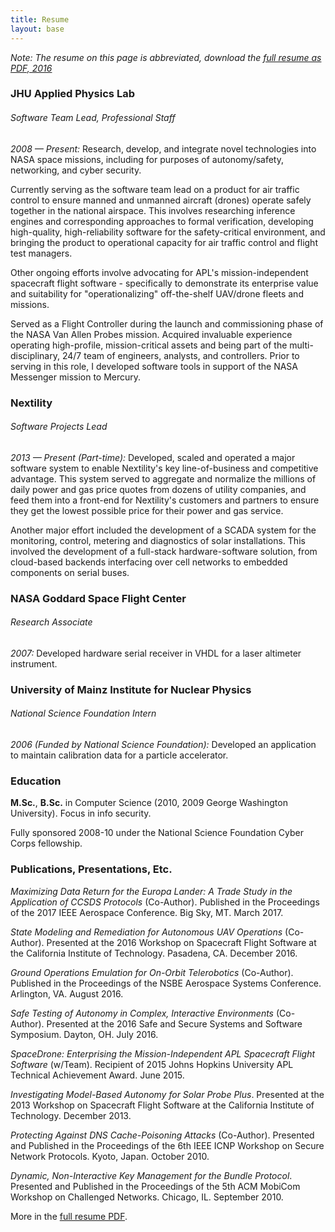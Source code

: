 ```yaml
---
title: Resume
layout: base
---
```


_Note:_ *The resume on this page is abbreviated, download the [full resume as PDF, 2016](/resources/vanbesien_resume_201604.pdf)*

### JHU Applied Physics Lab

###### Software Team Lead, Professional Staff

*2008 &mdash; Present:* Research, develop, and integrate novel technologies into NASA space missions, including for purposes of autonomy/safety, networking, and cyber security.

Currently serving as the software team lead on a product for air traffic control to ensure manned and unmanned aircraft (drones) operate safely together in the national airspace. This involves researching inference engines and corresponding approaches to formal verification, developing high-quality, high-reliability software for the safety-critical environment, and bringing the product to operational capacity for air traffic control and flight test managers.

Other ongoing efforts involve advocating for APL's mission-independent spacecraft flight software - specifically to demonstrate its enterprise value and suitability for "operationalizing" off-the-shelf UAV/drone fleets and missions.

Served as a Flight Controller during the launch and commissioning phase of the NASA Van Allen Probes mission. Acquired invaluable experience operating high-profile, mission-critical assets and being part of the multi-disciplinary, 24/7 team of engineers, analysts, and controllers. Prior to serving in this role, I developed software tools in support of the NASA Messenger mission to Mercury.


### Nextility

###### Software Projects Lead

*2013 &mdash; Present (Part-time):* Developed, scaled and operated a major software system to enable Nextility's key line-of-business and competitive advantage. This system served to aggregate and normalize the millions of daily power and gas price quotes from dozens of utility companies, and feed them into a front-end for Nextility's customers and partners to ensure they get the lowest possible price for their power and gas service.

Another major effort included the development of a SCADA system for the monitoring, control, metering and diagnostics of solar installations. This involved the development of a full-stack hardware-software solution, from cloud-based backends interfacing over cell networks to embedded components on serial buses.


### NASA Goddard Space Flight Center

###### Research Associate

*2007:* Developed hardware serial receiver in VHDL for a laser altimeter instrument.


### University of Mainz Institute for Nuclear Physics

###### National Science Foundation Intern

*2006 (Funded by National Science Foundation):* Developed an application to maintain calibration data for a particle accelerator.


### Education

**M.Sc.**, **B.Sc.** in Computer Science (2010, 2009 George Washington University). Focus in info security.

Fully sponsored 2008-10 under the National Science Foundation Cyber Corps fellowship.

### Publications, Presentations, Etc.

_Maximizing Data Return for the Europa Lander: A Trade Study in the Application of CCSDS Protocols_ (Co-Author). Published in the Proceedings of the 2017 IEEE Aerospace Conference. Big Sky, MT. March 2017.

_State Modeling and Remediation for Autonomous UAV Operations_ (Co-Author). Presented at the 2016 Workshop on Spacecraft Flight Software at the California Institute of Technology. Pasadena, CA. December 2016.

_Ground Operations Emulation for On-Orbit Telerobotics_ (Co-Author). Published in the Proceedings of the NSBE Aerospace Systems Conference. Arlington, VA. August 2016.

_Safe Testing of Autonomy in Complex, Interactive Environments_ (Co-Author). Presented at the 2016 Safe and Secure Systems and Software Symposium. Dayton, OH. July 2016.

_SpaceDrone: Enterprising the Mission-Independent APL Spacecraft Flight Software_ (w/Team). Recipient of 2015 Johns Hopkins University APL Technical Achievement Award. June 2015.

_Investigating Model-Based Autonomy for Solar Probe Plus_. Presented at the 2013 Workshop on Spacecraft Flight Software at the California Institute of Technology. December 2013.

_Protecting Against DNS Cache-Poisoning Attacks_ (Co-Author). Presented and Published in the Proceedings of the 6th IEEE ICNP Workshop on Secure Network Protocols. Kyoto, Japan. October 2010.

_Dynamic, Non-Interactive Key Management for the Bundle Protocol_. Presented and Published in the Proceedings of the 5th ACM MobiCom Workshop on Challenged Networks. Chicago, IL. September 2010.

More in the [full resume PDF](/vanbesien_resume_201604.pdf).
